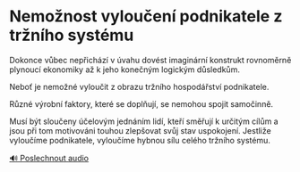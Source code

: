 # Nemožnost vyloučení podnikatele z tržního systému

<speak>
<prosody rate="95%" volume="medium">
<emphasis level="moderate">Dokonce vůbec nepřichází v úvahu dovést imaginární konstrukt rovnoměrně plynoucí ekonomiky až k jeho konečným logickým důsledkům.</emphasis>

<break time="300ms"/>

<emphasis level="strong">Neboť je nemožné vyloučit z obrazu tržního hospodářství podnikatele.</emphasis>

<break time="300ms"/>

<emphasis level="moderate">Různé výrobní faktory, které se doplňují, se nemohou spojit samočinně.</emphasis>

<break time="300ms"/>

<emphasis level="strong">Musí být sloučeny účelovým jednáním lidí, kteří směřují k určitým cílům a jsou při tom motivováni touhou zlepšovat svůj stav uspokojení. Jestliže vyloučíme podnikatele, vyloučíme hybnou sílu celého tržního systému.</emphasis>
</prosody>
</speak>

[🔊 Poslechnout audio](/data/7-paragraphs/audio/chapter_48/para_001-Dokonce-vbec-nepichz-v-vahu-dovst-imaginrn.mp3) 